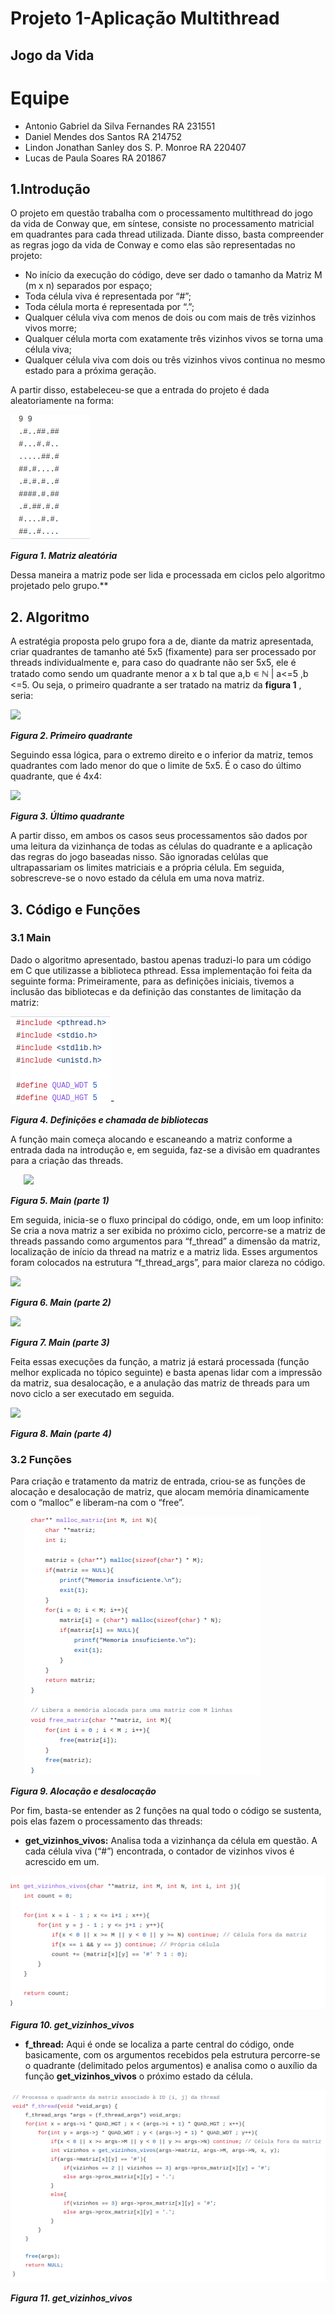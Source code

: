 # Projeto 1-Aplicação Multithread

## Jogo da Vida

# Equipe
* Antonio Gabriel da Silva Fernandes	    RA 231551
* Daniel Mendes dos Santos    RA 214752
* Lindon Jonathan Sanley dos S. P. Monroe    RA 220407
* Lucas de Paula Soares    RA 201867


## 1.Introdução 

O projeto em questão trabalha com o processamento multithread do jogo da vida de Conway que, em síntese, consiste no processamento matricial em quadrantes para cada thread utilizada.
Diante disso, basta compreender as regras jogo da vida de Conway e como elas são representadas no projeto:  


- No início da execução do código, deve ser dado o tamanho da Matriz M (m x n) separados por espaço;
- Toda célula viva é representada por “#”;
- Toda célula morta é representada por “.”;
- Qualquer célula viva com menos de dois ou com mais de três vizinhos  vivos morre;
- Qualquer célula morta com exatamente três vizinhos vivos se torna uma célula viva;
- Qualquer célula viva com dois ou três vizinhos vivos continua no mesmo estado para a próxima geração.

A partir disso, estabeleceu-se que a entrada do projeto é dada aleatoriamente na forma:

![](assets/Aspose.Words.2f9fab5f-1863-4017-b782-647aca1ec5f8.001.png)

***Figura 1. Matriz aleatória***

Dessa maneira a matriz pode ser lida e processada em ciclos pelo algoritmo projetado pelo grupo.**


## 2. Algoritmo

A estratégia proposta pelo grupo fora a de, diante da matriz apresentada, criar quadrantes de tamanho até 5x5 (fixamente) para ser processado por threads individualmente e, para caso do quadrante não ser 5x5, ele é tratado como sendo um quadrante menor a x b tal que a,b ∊ ℕ | a<=5 ,b <=5. 
Ou seja, o primeiro quadrante a ser tratado na matriz da **figura 1** , seria:

![](assets/Aspose.Words.2f9fab5f-1863-4017-b782-647aca1ec5f8.002.png)

***Figura 2. Primeiro quadrante***

Seguindo essa lógica, para o extremo direito e o inferior da matriz, temos quadrantes com lado menor do que o limite de 5x5. É o caso do último quadrante, que é 4x4:

![](assets/Aspose.Words.2f9fab5f-1863-4017-b782-647aca1ec5f8.003.png)

***Figura 3. Último quadrante***

A partir disso, em ambos os casos seus processamentos são dados por uma leitura da vizinhança de todas as células do quadrante e a aplicação das regras do jogo baseadas nisso. São ignoradas celúlas que ultrapassariam os limites matriciais e a própria célula. Em seguida, sobrescreve-se o novo estado da célula em uma nova matriz.

## 3. Código e Funções

### 3.1 Main

Dado o algoritmo apresentado, bastou apenas traduzi-lo para um código em C que utilizasse a biblioteca pthread. Essa implementação foi feita da seguinte forma: 
Primeiramente, para as definições iniciais, tivemos a inclusão das bibliotecas e da definição das constantes de limitação da matriz:


![](assets/Aspose.Words.2f9fab5f-1863-4017-b782-647aca1ec5f8.004.png)-

***Figura 4. Definições e chamada de bibliotecas***

A função main começa alocando e escaneando a matriz conforme a entrada dada na introdução e, em seguida, faz-se a divisão em quadrantes para a criação das threads.

`	`![](assets/Aspose.Words.2f9fab5f-1863-4017-b782-647aca1ec5f8.005.png)

***Figura 5. Main (parte 1)***

Em seguida, inicia-se o fluxo principal do código, onde, em um loop infinito: Se cria a nova matriz a ser exibida no próximo ciclo, percorre-se a matriz de threads passando como argumentos para “f_thread” a dimensão da matriz, localização de início da thread na matriz e a matriz lida. Esses argumentos foram  colocados na estrutura “f_thread_args”,  para maior clareza no código.

![](assets/Aspose.Words.2f9fab5f-1863-4017-b782-647aca1ec5f8.006.png)

***Figura 6. Main (parte 2)***

![](assets/Aspose.Words.2f9fab5f-1863-4017-b782-647aca1ec5f8.007.png)

***Figura 7. Main (parte 3)***

Feita essas execuções da função, a matriz já estará processada (função melhor explicada no tópico seguinte) e basta apenas lidar com a impressão da matriz, sua desalocação, e a anulação das matriz de threads para um novo ciclo a ser executado em seguida.

![](assets/Aspose.Words.2f9fab5f-1863-4017-b782-647aca1ec5f8.008.png)

***Figura 8. Main (parte 4)***

### 3.2 Funções

Para criação e tratamento da matriz de entrada, criou-se as funções de alocação e desalocação de matriz, que alocam memória dinamicamente  com o “malloc” e liberam-na com o “free”.



`	`**![](assets/Aspose.Words.2f9fab5f-1863-4017-b782-647aca1ec5f8.009.png)**

***Figura 9. Alocação e desalocação***

Por fim, basta-se entender as 2 funções na qual todo o código se sustenta, pois elas fazem o processamento das threads:

- **get\_vizinhos\_vivos:** Analisa toda a vizinhança da célula em questão. A cada célula viva (“#”) encontrada, o contador de vizinhos vivos é acrescido em um. 

![](assets/Aspose.Words.2f9fab5f-1863-4017-b782-647aca1ec5f8.010.png)

***Figura 10. get\_vizinhos\_vivos***

- **f\_thread:** Aqui é onde se localiza a parte central do código, onde basicamente, com os argumentos recebidos pela estrutura percorre-se o quadrante (delimitado pelos argumentos) e analisa como o auxílio da função **get\_vizinhos\_vivos** o próximo estado da célula.

![](assets/Aspose.Words.2f9fab5f-1863-4017-b782-647aca1ec5f8.011.png)

***Figura 11. get\_vizinhos\_vivos***
